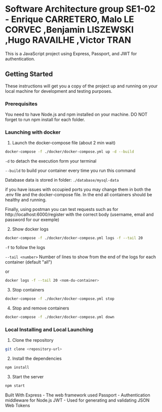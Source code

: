 # Software Architecture group SE1-02 - Enrique CARRETERO, Malo LE CORVEC ,Benjamin LISZEWSKI ,Hugo RAVAILHE ,Victor TRAN

This is a JavaScript project using Express, Passport, and JWT for authentication.

## Getting Started

These instructions will get you a copy of the project up and running on your local machine for development and testing purposes.

### Prerequisites

You need to have Node.js and npm installed on your machine. DO NOT forget to run npm install for each folder.

### Launching with docker

1. Launch the docker-compose file (about 2 min wait)

```sh
docker-compose -f ./docker/docker-compose.yml up -d --build
```

`-d` to detach the execution form your terminal

`--build` to build your container every time you run this command

Database data is stored in folder: `./database/mysql-data`

if you have issues with occupied ports you may change them in both the .env file and the docker-compose file. In the end all containers should be healthy and running.

Finally, using postman you can test requests such as for http://localhost:6000/register with the correct body (username, email and password for our exemple)

2. Show docker logs

```sh
docker-compose -f ./docker/docker-compose.yml logs -f --tail 20
```

`-f` to follow the logs

`--tail <number>` Number of lines to show from the end of the logs for each container (default "all")

or

```sh
docker logs -f --tail 20 <nom-du-container>
```

3. Stop containers

```sh
docker-compose -f ./docker/docker-compose.yml stop
```

4. Stop and remove containers

```sh
docker-compose -f ./docker/docker-compose.yml down
```

### Local Installing and Local Launching

1. Clone the repository

```sh
git clone <repository-url>
```

2. Install the dependencies

```sh
npm install
```

3. Start the server

```sh
npm start
```

Built With
Express - The web framework used
Passport - Authentication middleware for Node.js
JWT - Used for generating and validating JSON Web Tokens
